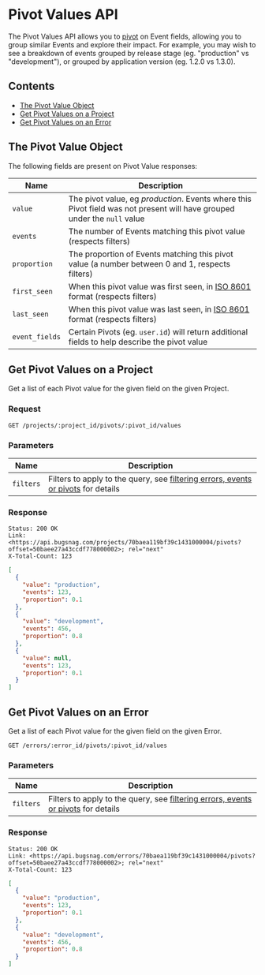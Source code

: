 Pivot Values API
================

The Pivot Values API allows you to [pivot](http://en.wikipedia.org/wiki/Pivot_table) on Event fields, allowing you to group similar Events and explore their impact. For example, you may wish to see a breakdown of events grouped by release stage (eg. "production" vs "development"), or grouped by application version (eg. 1.2.0 vs 1.3.0).


Contents
--------
-   [The Pivot Value Object](#the-pivot-value-object)
-   [Get Pivot Values on a Project](#get-pivot-values-on-a-project)
-   [Get Pivot Values on an Error](#get-pivot-values-on-an-error)


The Pivot Value Object
----------------------

The following fields are present on Pivot Value responses:

Name                | Description
------------------- | -----------
`value`             | The pivot value, eg *production*. Events where this Pivot field was not present will have grouped under the `null` value
`events`            | The number of Events matching this pivot value (respects filters)
`proportion`        | The proportion of Events matching this pivot value (a number between 0 and 1, respects filters)
`first_seen`        | When this pivot value was first seen, in [ISO 8601](http://en.wikipedia.org/wiki/ISO_8601) format (respects filters)
`last_seen`         | When this pivot value was last seen, in [ISO 8601](http://en.wikipedia.org/wiki/ISO_8601) format (respects filters)
`event_fields`      | Certain Pivots (eg. `user.id`) will return additional fields to help describe the pivot value


Get Pivot Values on a Project
-----------------------------

Get a list of each Pivot value for the given field on the given Project.


### Request

```http
GET /projects/:project_id/pivots/:pivot_id/values
```


### Parameters

Name           | Description
-------------- | -----------
`filters`      | Filters to apply to the query, see [filtering errors, events or pivots](filters.md#filtering-errors-events-or-pivots) for details


### Response

```http
Status: 200 OK
Link: <https://api.bugsnag.com/projects/70baea119bf39c1431000004/pivots?offset=50baee27a43ccdf778000002>; rel="next"
X-Total-Count: 123
```
```json
[
  {
    "value": "production",
    "events": 123,
    "proportion": 0.1
  },
  {
    "value": "development",
    "events": 456,
    "proportion": 0.8
  },
  {
    "value": null,
    "events": 123,
    "proportion": 0.1
  }
]
```


Get Pivot Values on an Error
----------------------------

Get a list of each Pivot value for the given field on the given Error.

```http
GET /errors/:error_id/pivots/:pivot_id/values
```

### Parameters

Name           | Description
-------------- | -----------
`filters`      | Filters to apply to the query, see [filtering errors, events or pivots](filters.md#filtering-errors-events-or-pivots) for details

### Response

```http
Status: 200 OK
Link: <https://api.bugsnag.com/errors/70baea119bf39c1431000004/pivots?offset=50baee27a43ccdf778000002>; rel="next"
X-Total-Count: 123
```
```json
[
  {
    "value": "production",
    "events": 123,
    "proportion": 0.1
  },
  {
    "value": "development",
    "events": 456,
    "proportion": 0.8
  }
]
```
